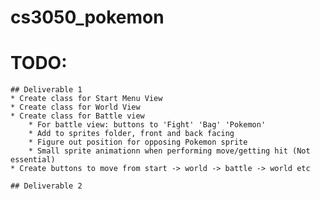 # cs3050_pokemon



# TODO:
    ## Deliverable 1
    * Create class for Start Menu View
    * Create class for World View
    * Create class for Battle view
        * For battle view: buttons to 'Fight' 'Bag' 'Pokemon'
        * Add to sprites folder, front and back facing
        * Figure out position for opposing Pokemon sprite
        * Small sprite animationn when performing move/getting hit (Not essential)
    * Create buttons to move from start -> world -> battle -> world etc

    ## Deliverable 2
